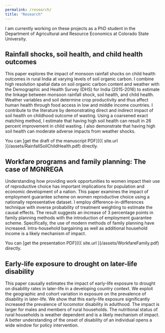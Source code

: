 ```yaml
---
permalink: /research/
title: "Research"
---
```

I am currently working on these projects as a PhD student in the Department of Agricultural and Resource Economics at Colorado State University.

## Rainfall shocks, soil health, and child health outcomes

This paper explores the impact of monsoon rainfall shocks on child health outcomes in rural India at varying levels of soil organic carbon. I combine high resolution spatial data on soil organic carbon content and weather with the Demographic and Health Survey (DHS) for India (2015-2016) to estimate the linkage between monsoon rainfall shock, soil health, and child health. Weather variables and soil determine crop productivity and thus affect human health through food access in low and middle income countries. I contribute to the literature by demonstrating direct and indirect impact of soil health on childhood outcome of wasting. Using a coarsened exact matching method, I estimate that having high soil health can result in 26 percent improvement in child wasting. I also demonstrate that having high soil health can moderate adverse impacts from weather shocks. 

You can [get the draft of the manuscript PDF]({{ site.url }}/assets/RainfallSoilChildHealth.pdf) directly.

## Workfare programs and family planning: The case of MGNREGA

Understanding how providing work opportunities to women impact their use of reproductive choice has important implications for population and economic development of a nation. This paper examines the impact of employment guarantee scheme on women reproductive choice using a nationally representative dataset. I employ  difference-in-differences technique with inverse probability of treatment weighting to estimate the causal effects. The result suggests an increase of 3 percentage points in family planning methods with the introduction of employment guarantee scheme. Specifically, the use of modern methods of family planning have increased. Intra-household bargaining as well as additional household income is a likely mechanism of impact.

You can [get the presentation PDF]({{ site.url }}/assets/WorkfareFamily.pdf) directly.

## Early-life exposure to drought on later-life disability

This paper causally estimates the impact of early-life exposure to drought on disability rates in later-life in a developing country context. We exploit the geographic and cohort variation in exposure on the prevalence of disability in later-life. We show that this early-life exposure significantly increased the prevalence of locomotor disability in adulthood. The impact is larger for males and members of rural households. The nutritional status of rural households is weather dependent and is a likely mechanism of impact. A better understanding of the onset of disability of an individual opens a wide window for policy intervention.


